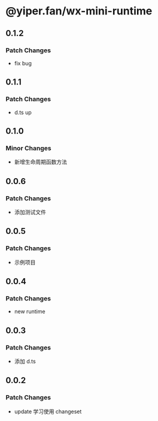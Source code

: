 # @yiper.fan/wx-mini-runtime

## 0.1.2

### Patch Changes

- fix bug

## 0.1.1

### Patch Changes

- d.ts up

## 0.1.0

### Minor Changes

- 新增生命周期函数方法

## 0.0.6

### Patch Changes

- 添加测试文件

## 0.0.5

### Patch Changes

- 示例项目

## 0.0.4

### Patch Changes

- new runtime

## 0.0.3

### Patch Changes

- 添加 d.ts

## 0.0.2

### Patch Changes

- update 学习使用 changeset
